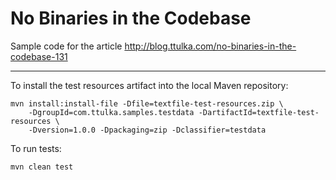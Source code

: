 # No Binaries in the Codebase

Sample code for the article http://blog.ttulka.com/no-binaries-in-the-codebase-131

---

To install the test resources artifact into the local Maven repository:
```
mvn install:install-file -Dfile=textfile-test-resources.zip \
    -DgroupId=com.ttulka.samples.testdata -DartifactId=textfile-test-resources \
    -Dversion=1.0.0 -Dpackaging=zip -Dclassifier=testdata
```

To run tests:
```
mvn clean test
``` 
